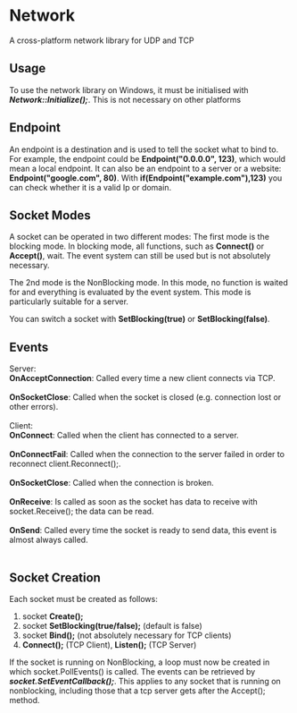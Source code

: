 # Network
A cross-platform network library for UDP and TCP 

## Usage

To use the network library on Windows, it must be initialised with ***Network::Initialize();***. This is not necessary on other platforms

## Endpoint

An endpoint is a destination and is used to tell the socket what to bind to. For example, the endpoint could be **Endpoint("0.0.0.0", 123)**, which would mean a local endpoint. It can also be an endpoint to a server or a website: **Endpoint("google.com", 80)**. With **if(Endpoint("example.com"),123)** you can check whether it is a valid Ip or domain.

## Socket Modes

A socket can be operated in two different modes: The first mode is the blocking mode. In blocking mode, all functions, such as **Connect()** or **Accept()**, wait. The event system can still be used but is not absolutely necessary.

The 2nd mode is the NonBlocking mode. In this mode, no function is waited for and everything is evaluated by the event system. This mode is particularly suitable for a server.

You can switch a socket with **SetBlocking(true)** or **SetBlocking(false)**.


## Events
Server:<br />
**OnAcceptConnection**: Called every time a new client connects via TCP.<br /><br />
**OnSocketClose**: Called when the socket is closed (e.g. connection lost or other errors). <br /><br />
Client:<br />
**OnConnect**: Called when the client has connected to a server.<br /><br />
**OnConnectFail**: Called when the connection to the server failed in order to reconnect client.Reconnect();.<br /><br />
**OnSocketClose**: Called when the connection is broken.<br /><br />
**OnReceive**: Is called as soon as the socket has data to receive with socket.Receive(); the data can be read.<br /><br />
**OnSend**: Called every time the socket is ready to send data, this event is almost always called.<br /><br />

## Socket Creation
Each socket must be created as follows:
1. socket **Create();**
2. socket **SetBlocking(true/false);** (default is false)
3. socket **Bind();** (not absolutely necessary for TCP clients)
4. **Connect();** (TCP Client), **Listen();** (TCP Server)

If the socket is running on NonBlocking, a loop must now be created in which socket.PollEvents() is called. The events can be retrieved by ***socket.SetEventCallback();***.
This applies to any socket that is running on nonblocking, including those that a tcp server gets after the Accept(); method.


